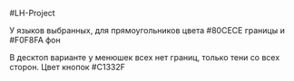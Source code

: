 #LH-Project

У языков выбранных, для прямоугольников цвета #80CECE границы и #F0F8FA фон

В десктоп варианте у менюшек всех нет границ, только тени со всех сторон. Цвет кнопок #C1332F
